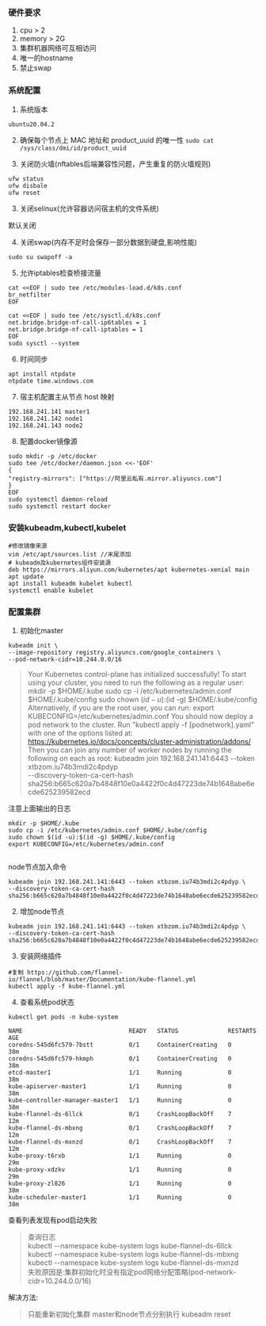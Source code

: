 ### 硬件要求

1. cpu > 2
2. memory > 2G
3. 集群机器网络可互相访问
4. 唯一的hostname
5. 禁止swap

### 系统配置

1. 系统版本
```
ubuntu20.04.2
```

2. 确保每个节点上 MAC 地址和 product_uuid 的唯一性
`sudo cat /sys/class/dmi/id/product_uuid`
   
2. 关闭防火墙(nftables后端兼容性问题，产生重复的防火墙规则)
```
ufw status
ufw disbale
ufw reset
```

3. 关闭selinux(允许容器访问宿主机的文件系统)

默认关闭


4. 关闭swap(内存不足时会保存一部分数据到硬盘,影响性能)
```
sudo su swapoff -a
```

5. 允许iptables检查桥接流量
```
cat <<EOF | sudo tee /etc/modules-load.d/k8s.conf
br_netfilter
EOF

cat <<EOF | sudo tee /etc/sysctl.d/k8s.conf
net.bridge.bridge-nf-call-ip6tables = 1
net.bridge.bridge-nf-call-iptables = 1
EOF
sudo sysctl --system
```
   
6. 时间同步
```
apt install ntpdate
ntpdate time.windows.com
```

7. 宿主机配置主从节点 host 映射
 ```
192.168.241.141 master1
192.168.241.142 node1
192.168.241.143 node2
```

8. 配置docker镜像源
```
sudo mkdir -p /etc/docker
sudo tee /etc/docker/daemon.json <<-'EOF'
{
"registry-mirrors": ["https://阿里云私有.mirror.aliyuncs.com"]
}
EOF
sudo systemctl daemon-reload
sudo systemctl restart docker
```
   
### 安装kubeadm,kubectl,kubelet
```
#修改镜像来源
vim /etc/apt/sources.list //末尾添加
# kubeadm及kubernetes组件安装源
deb https://mirrors.aliyun.com/kubernetes/apt kubernetes-xenial main
apt update
apt install kubeadm kubelet kubectl
systemctl enable kubelet
```

### 配置集群
1. 初始化master

```
kubeadm init \
--image-repository registry.aliyuncs.com/google_containers \
--pod-network-cidr=10.244.0.0/16
```

> Your Kubernetes control-plane has initialized successfully!
To start using your cluster, you need to run the following as a regular user:
mkdir -p $HOME/.kube
sudo cp -i /etc/kubernetes/admin.conf $HOME/.kube/config
sudo chown $(id -u):$(id -g) $HOME/.kube/config
Alternatively, if you are the root user, you can run:
export KUBECONFIG=/etc/kubernetes/admin.conf
You should now deploy a pod network to the cluster.
Run "kubectl apply -f [podnetwork].yaml" with one of the options listed at:
https://kubernetes.io/docs/concepts/cluster-administration/addons/
Then you can join any number of worker nodes by running the following on each as root:
kubeadm join 192.168.241.141:6443 --token xtbzom.iu74b3mdi2c4pdyp \
--discovery-token-ca-cert-hash sha256:b665c620a7b4848f10e0a4422f0c4d47223de74b1648abe6ecde625239582ecd

注意上面输出的日志
```
mkdir -p $HOME/.kube
sudo cp -i /etc/kubernetes/admin.conf $HOME/.kube/config
sudo chown $(id -u):$(id -g) $HOME/.kube/config
export KUBECONFIG=/etc/kubernetes/admin.conf


```

node节点加入命令
```
kubeadm join 192.168.241.141:6443 --token xtbzom.iu74b3mdi2c4pdyp \
--discovery-token-ca-cert-hash sha256:b665c620a7b4848f10e0a4422f0c4d47223de74b1648abe6ecde625239582ecd

```

2. 增加node节点
```
kubeadm join 192.168.241.141:6443 --token xtbzom.iu74b3mdi2c4pdyp \
--discovery-token-ca-cert-hash sha256:b665c620a7b4848f10e0a4422f0c4d47223de74b1648abe6ecde625239582ecd
```

3. 安装网络插件
```
#复制 https://github.com/flannel-io/flannel/blob/master/Documentation/kube-flannel.yml
kubectl apply -f kube-flannel.yml
```

4. 查看系统pod状态
```
kubectl get pods -n kube-system

NAME                              READY   STATUS              RESTARTS   AGE
coredns-545d6fc579-7bstt          0/1     ContainerCreating   0          38m
coredns-545d6fc579-hkmph          0/1     ContainerCreating   0          38m
etcd-master1                      1/1     Running             0          38m
kube-apiserver-master1            1/1     Running             0          38m
kube-controller-manager-master1   1/1     Running             0          38m
kube-flannel-ds-6llck             0/1     CrashLoopBackOff    7          12m
kube-flannel-ds-mbxng             0/1     CrashLoopBackOff    7          12m
kube-flannel-ds-mxnzd             0/1     CrashLoopBackOff    7          12m
kube-proxy-t6rxb                  1/1     Running             0          29m
kube-proxy-xdzkv                  1/1     Running             0          29m
kube-proxy-zl826                  1/1     Running             0          38m
kube-scheduler-master1            1/1     Running             0          38m
```

查看列表发现有pod启动失败
> 查询日志 \
kubectl --namespace kube-system logs kube-flannel-ds-6llck
kubectl --namespace kube-system logs kube-flannel-ds-mbxng
kubectl --namespace kube-system logs kube-flannel-ds-mxnzd \
失败原因是:集群初始化时没有指定pod网络分配策略(pod-network-cidr=10.244.0.0/16)

解决方法:
> 只能重新初始化集群
master和node节点分别执行 kubeadm reset

